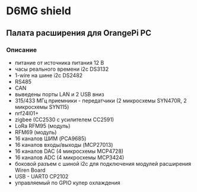# D6MG shield
## Палата расширения для OrangePi PC
### Описание
- питание от источника питания 12 В
- часы реального времени i2c DS3132
- 1-wire на шине i2c DS2482
- RS485
- CAN
- выведены порты LAN и 2 USB вниз
- 315/433 МГц приемники - передатчики (2 микросхемы SYN470R, 2 микросхемы SYN115)
- nrf24l01+
- zigbee (CC2530 с усилителем CC2591)
- LoRa RFM95 (модуль)
- RFM69 (модуль)
- 16 каналов ШИМ (PCA9685)
- 16 каналов входы/выходы (MCP27013)
- 16 каналов DAC (4 микросхемы MCP4728)
- 16 каналов ADC (4 микросхемы MCP3424)
- боковой разъем c шиной i2c для подключения модулей расширения Wiren Board
- USB - UART0 СP2102
- управляемый по GPIO кулер охлаждения

